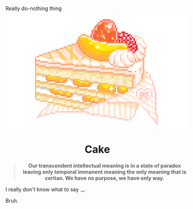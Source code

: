 Really do-nothing thing
<div align="center">
 <img src="https://raw.githubusercontent.com/Hallcuon/Cake/0726ad9d500485c0d6db1b508d8012618e699135/ReadmeFiles/cake.png" alt="cake">
 <h1>Cake</h1>
  <blockquote><b>Our transcendent intellectual meaning is in a state of paradox leaving only temporal immanent meaning the only meaning that is certian. We have no purpose, we have only way.</i></b></blockquote>
</div>



I really don't know what to say ._.

Bruh.
